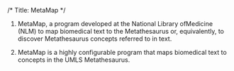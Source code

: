 /* 
Title: MetaMap
*/

1) MetaMap, a program developed at the National Library ofMedicine (NLM) to map biomedical text to the Metathesaurus or, equivalently, to
discover Metathesaurus concepts referred to in text.

2) MetaMap is a highly configurable program that maps biomedical text to concepts in the UMLS Metathesaurus.
